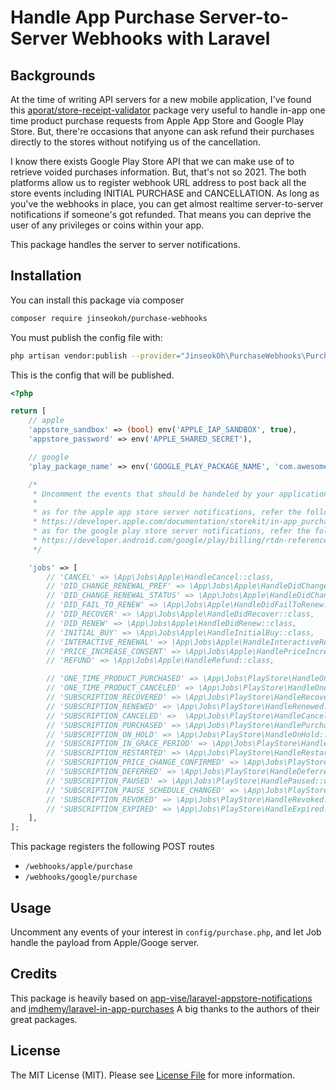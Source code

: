 # Handle App Purchase Server-to-Server Webhooks with Laravel

## Backgrounds

At the time of writing API servers for a new mobile application, I've found this [aporat/store-receipt-validator](https://github.com/aporat/store-receipt-validator) package very useful to handle in-app one time product purchase requests from Apple App Store and Google Play Store. But, there're occasions that anyone can ask refund their purchases directly to the stores without notifying us of the cancellation.

I know there exists Google Play Store API that we can make use of to retrieve voided purchases information. But, that's not so 2021. The both platforms allow us to register webhook URL address to post back all the store events including INITIAL PURCHASE and CANCELLATION. As long as you've the webhooks in place, you can get almost realtime server-to-server notifications if someone's got refunded. That means you can deprive the user of any privileges or coins within your app.

This package handles the server to server notifications.

## Installation

You can install this package via composer

```bash
composer require jinseokoh/purchase-webhooks 
 ```

You must publish the config file with:

```bash
php artisan vendor:publish --provider="JinseokOh\PurchaseWebhooks\PurchaseWebhooksServiceProvider" --tag="config" 
 ```

This is the config that will be published.

```php
<?php

return [
    // apple
    'appstore_sandbox' => (bool) env('APPLE_IAP_SANDBOX', true),
    'appstore_password' => env('APPLE_SHARED_SECRET'),

    // google
    'play_package_name' => env('GOOGLE_PLAY_PACKAGE_NAME', 'com.awesome.freaking'),

    /*
     * Uncomment the events that should be handeled by your application.
     *
     * as for the apple app store server notifications, refer the following docs
     * https://developer.apple.com/documentation/storekit/in-app_purchase/enabling_server-to-server_notifications
     * as for the google play store server notifications, refer the following docs
     * https://developer.android.com/google/play/billing/rtdn-reference
     */

    'jobs' => [
        // 'CANCEL' => \App\Jobs\Apple\HandleCancel::class,
        // 'DID_CHANGE_RENEWAL_PREF' => \App\Jobs\Apple\HandleDidChangeRenewalPref::class,
        // 'DID_CHANGE_RENEWAL_STATUS' => \App\Jobs\Apple\HandleDidChangeRenewalStatus::class,
        // 'DID_FAIL_TO_RENEW' => \App\Jobs\Apple\HandleDidFailToRenew::class,
        // 'DID_RECOVER' => \App\Jobs\Apple\HandleDidRecover::class,
        // 'DID_RENEW' => \App\Jobs\Apple\HandleDidRenew::class,
        // 'INITIAL_BUY' => \App\Jobs\Apple\HandleInitialBuy::class,
        // 'INTERACTIVE_RENEWAL' => \App\Jobs\Apple\HandleInteractiveRenewal::class,
        // 'PRICE_INCREASE_CONSENT' => \App\Jobs\Apple\HandlePriceIncreaseConsent::class,
        // 'REFUND' => \App\Jobs\Apple\HandleRefund::class,

        // 'ONE_TIME_PRODUCT_PURCHASED' => \App\Jobs\PlayStore\HandleOneTimeProductPurchased::class,
        // 'ONE_TIME_PRODUCT_CANCELED' => \App\Jobs\PlayStore\HandleOneTimeProductCanceled::class,
        // 'SUBSCRIPTION_RECOVERED' => \App\Jobs\PlayStore\HandleRecovered::class,
        // 'SUBSCRIPTION_RENEWED' => \App\Jobs\PlayStore\HandleRenewed::class,
        // 'SUBSCRIPTION_CANCELED' =>  \App\Jobs\PlayStore\HandleCanceled::class,
        // 'SUBSCRIPTION_PURCHASED' => \App\Jobs\PlayStore\HandlePurchased::class,
        // 'SUBSCRIPTION_ON_HOLD' => \App\Jobs\PlayStore\HandleOnHold::class,
        // 'SUBSCRIPTION_IN_GRACE_PERIOD' => \App\Jobs\PlayStore\HandleInGracePeriod::class,
        // 'SUBSCRIPTION_RESTARTED' => \App\Jobs\PlayStore\HandleRestarted::class,
        // 'SUBSCRIPTION_PRICE_CHANGE_CONFIRMED' => \App\Jobs\PlayStore\HandlePriceChangeConfirmed::class,
        // 'SUBSCRIPTION_DEFERRED' => \App\Jobs\PlayStore\HandleDeferred::class,
        // 'SUBSCRIPTION_PAUSED' => \App\Jobs\PlayStore\HandlePaused::class,
        // 'SUBSCRIPTION_PAUSE_SCHEDULE_CHANGED' => \App\Jobs\PlayStore\HandlePauseScheduleChanged::class,
        // 'SUBSCRIPTION_REVOKED' => \App\Jobs\PlayStore\HandleRevoked::class,
        // 'SUBSCRIPTION_EXPIRED' => \App\Jobs\PlayStore\HandleExpired::class
    ],
];
```

This package registers the following POST routes

- `/webhooks/apple/purchase`
- `/webhooks/google/purchase`

## Usage

Uncomment any events of your interest in `config/purchase.php`, and let Job handle the payload from Apple/Googe server.

## Credits

This package is heavily based on [app-vise/laravel-appstore-notifications](https://github.com/app-vise/laravel-appstore-notifications) and [imdhemy/laravel-in-app-purchases](https://github.com/imdhemy/laravel-in-app-purchases) A big thanks to the authors of their great packages.

## License

The MIT License (MIT). Please see [License File](LICENSE.md) for more information.
